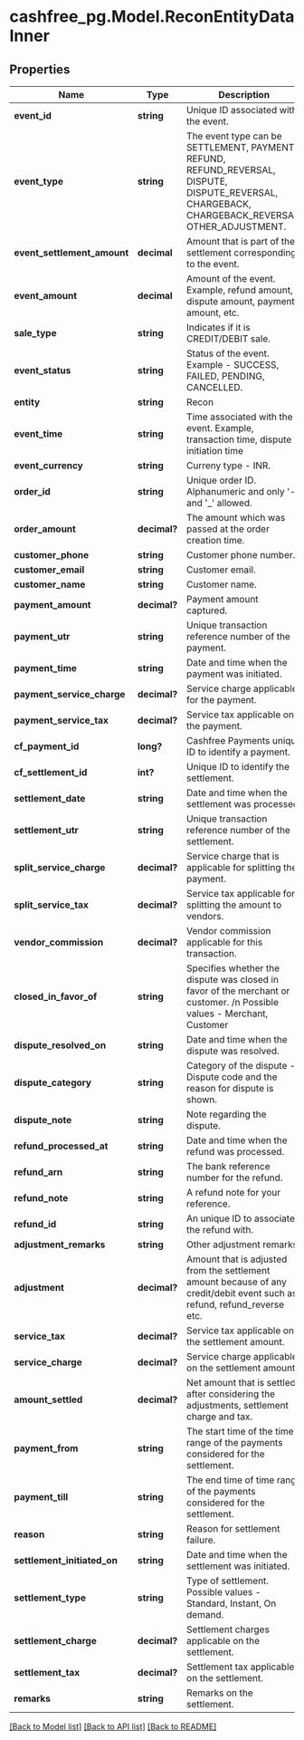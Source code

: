 # cashfree_pg.Model.ReconEntityDataInner

## Properties

Name | Type | Description | Notes
------------ | ------------- | ------------- | -------------
**event_id** | **string** | Unique ID associated with the event. | [optional] 
**event_type** | **string** | The event type can be SETTLEMENT, PAYMENT, REFUND, REFUND_REVERSAL, DISPUTE, DISPUTE_REVERSAL, CHARGEBACK, CHARGEBACK_REVERSAL, OTHER_ADJUSTMENT. | [optional] 
**event_settlement_amount** | **decimal** | Amount that is part of the settlement corresponding to the event. | [optional] 
**event_amount** | **decimal** | Amount of the event. Example, refund amount, dispute amount, payment amount, etc. | [optional] 
**sale_type** | **string** | Indicates if it is CREDIT/DEBIT sale. | [optional] 
**event_status** | **string** | Status of the event. Example - SUCCESS, FAILED, PENDING, CANCELLED. | [optional] 
**entity** | **string** | Recon | [optional] 
**event_time** | **string** | Time associated with the event. Example, transaction time, dispute initiation time | [optional] 
**event_currency** | **string** | Curreny type - INR. | [optional] 
**order_id** | **string** | Unique order ID. Alphanumeric and only &#39;-&#39; and &#39;_&#39; allowed. | [optional] 
**order_amount** | **decimal?** | The amount which was passed at the order creation time. | [optional] 
**customer_phone** | **string** | Customer phone number. | [optional] 
**customer_email** | **string** | Customer email. | [optional] 
**customer_name** | **string** | Customer name. | [optional] 
**payment_amount** | **decimal?** | Payment amount captured. | [optional] 
**payment_utr** | **string** | Unique transaction reference number of the payment. | [optional] 
**payment_time** | **string** | Date and time when the payment was initiated. | [optional] 
**payment_service_charge** | **decimal?** | Service charge applicable for the payment. | [optional] 
**payment_service_tax** | **decimal?** | Service tax applicable on the payment. | [optional] 
**cf_payment_id** | **long?** | Cashfree Payments unique ID to identify a payment. | [optional] 
**cf_settlement_id** | **int?** | Unique ID to identify the settlement. | [optional] 
**settlement_date** | **string** | Date and time when the settlement was processed. | [optional] 
**settlement_utr** | **string** | Unique transaction reference number of the settlement. | [optional] 
**split_service_charge** | **decimal?** | Service charge that is applicable for splitting the payment. | [optional] 
**split_service_tax** | **decimal?** | Service tax applicable for splitting the amount to vendors. | [optional] 
**vendor_commission** | **decimal?** | Vendor commission applicable for this transaction. | [optional] 
**closed_in_favor_of** | **string** | Specifies whether the dispute was closed in favor of the merchant or customer. /n Possible values - Merchant, Customer | [optional] 
**dispute_resolved_on** | **string** | Date and time when the dispute was resolved. | [optional] 
**dispute_category** | **string** | Category of the dispute - Dispute code and the reason for dispute is shown. | [optional] 
**dispute_note** | **string** | Note regarding the dispute. | [optional] 
**refund_processed_at** | **string** | Date and time when the refund was processed. | [optional] 
**refund_arn** | **string** | The bank reference number for the refund. | [optional] 
**refund_note** | **string** | A refund note for your reference. | [optional] 
**refund_id** | **string** | An unique ID to associate the refund with. | [optional] 
**adjustment_remarks** | **string** | Other adjustment remarks. | [optional] 
**adjustment** | **decimal?** | Amount that is adjusted from the settlement amount because of any credit/debit event such as refund, refund_reverse etc. | [optional] 
**service_tax** | **decimal?** | Service tax applicable on the settlement amount. | [optional] 
**service_charge** | **decimal?** | Service charge applicable on the settlement amount. | [optional] 
**amount_settled** | **decimal?** | Net amount that is settled after considering the adjustments, settlement charge and tax. | [optional] 
**payment_from** | **string** | The start time of the time range of the payments considered for the settlement. | [optional] 
**payment_till** | **string** | The end time of time range of the payments considered for the settlement. | [optional] 
**reason** | **string** | Reason for settlement failure. | [optional] 
**settlement_initiated_on** | **string** | Date and time when the settlement was initiated. | [optional] 
**settlement_type** | **string** | Type of settlement. Possible values - Standard, Instant, On demand. | [optional] 
**settlement_charge** | **decimal?** | Settlement charges applicable on the settlement. | [optional] 
**settlement_tax** | **decimal?** | Settlement tax applicable on the settlement. | [optional] 
**remarks** | **string** | Remarks on the settlement. | [optional] 

[[Back to Model list]](../README.md#documentation-for-models) [[Back to API list]](../README.md#documentation-for-api-endpoints) [[Back to README]](../README.md)

